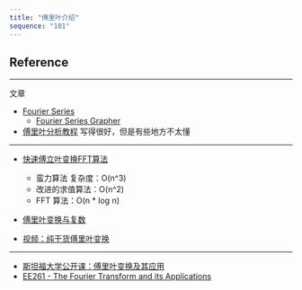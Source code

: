 ```yaml
---
title: "傅里叶介绍"
sequence: "101"
---
```


## Reference

---

文章

- [Fourier Series](https://www.mathsisfun.com/calculus/fourier-series.html)
  - [Fourier Series Grapher](https://www.mathsisfun.com/calculus/fourier-series-graph.html)
- [傅里叶分析教程](https://zhuanlan.zhihu.com/p/19763358) 写得很好，但是有些地方不太懂

---

- [快速傅立叶变换FFT算法](https://www.bilibili.com/video/BV1Ds411G7dz/)
  - 蛮力算法 复杂度：O(n^3)
  - 改进的求值算法：O(n^2)
  - FFT 算法：O(n * log n)

- [傅里叶变换与复数](https://www.bilibili.com/video/BV1xL411x7rT/)
- [视频：纯干货傅里叶变换](https://space.bilibili.com/230105574/channel/seriesdetail?sid=1569597)

---

- [斯坦福大学公开课：傅里叶变换及其应用](https://www.bilibili.com/video/BV1Qx411J7ER/)
- [EE261 - The Fourier Transform and its Applications](https://see.stanford.edu/Course/EE261)
